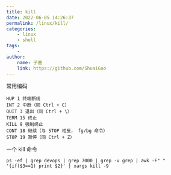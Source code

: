 ```yaml
---
title: kill
date: 2022-06-05 14:26:37
permalink: /linux/kill/
categories:
    - linux
    - shell
tags:
    -
author:
    name: 子嘉
    link: https://github.com/ShuaiGao
---
```


常用编码

```angular2html
HUP 1 终端断线
INT 2 中断（同 Ctrl + C）
QUIT 3 退出（同 Ctrl + \）
TERM 15 终止
KILL 9 强制终止
CONT 18 继续（与 STOP 相反， fg/bg 命令）
STOP 19 暂停（同 Ctrl + Z）
```

一个 kill 命令
```shell
ps -ef | grep devops | grep 7000 | grep -v grep | awk -F" " '{if($3==1) print $2}' | xargs kill -9
```
